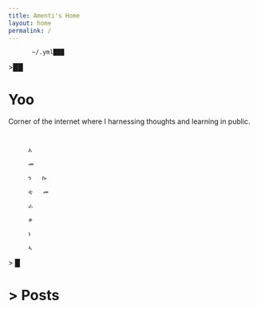 ```yaml
---
title: Amenti's Home 
layout: home
permalink: /
---
```

<figure class="highlight"><pre><code class="language-yaml" data-lang="yaml"><span class="s"> ~/.yml███ 
</span></code></pre></figure>
<span class="blink">>██</span>


# Yoo
Corner of the internet where I harnessing thoughts and learning in public. 


<figure class="highlight"><pre><code class="language-yaml" data-lang="yaml"><span class="s"> 
                                                            አ
                                                            መ  
                                                            ን   ኩ
                                                            ቲ   መ 
                                                                 ራ
                                                            ቀ
                                                            ነ
                                                            ኣ</span></code></pre></figure> 

<span class="blink">> █</span>
# > Posts



